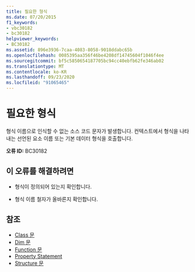 ```yaml
---
title: 필요한 형식
ms.date: 07/20/2015
f1_keywords:
- vbc30182
- bc30182
helpviewer_keywords:
- BC30182
ms.assetid: 896e3936-7caa-4083-8058-9018ddabc65b
ms.openlocfilehash: 0085395aa356f46be4208df14745604f1046f4ee
ms.sourcegitcommit: bf5c5850654187705bc94cc40ebfb62fe346ab02
ms.translationtype: MT
ms.contentlocale: ko-KR
ms.lasthandoff: 09/23/2020
ms.locfileid: "91065465"
---
```

# <a name="type-expected"></a>필요한 형식

형식 이름으로 인식할 수 없는 소스 코드 문자가 발생합니다. 컨텍스트에서 형식을 나타내는 선언된 요소 이름 또는 기본 데이터 형식을 호출합니다.  
  
 **오류 ID:** BC30182  
  
## <a name="to-correct-this-error"></a>이 오류를 해결하려면  
  
- 형식이 정의되어 있는지 확인합니다.  
  
- 형식 이름 철자가 올바른지 확인합니다.  
  
## <a name="see-also"></a>참조

- [Class 문](../language-reference/statements/class-statement.md)
- [Dim 문](../language-reference/statements/dim-statement.md)
- [Function 문](../language-reference/statements/function-statement.md)
- [Property Statement](../language-reference/statements/property-statement.md)
- [Structure 문](../language-reference/statements/structure-statement.md)
